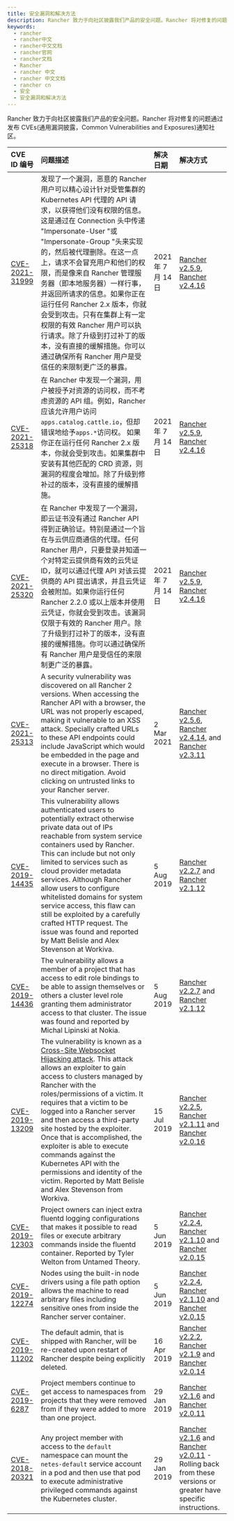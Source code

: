 ```yaml
---
title: 安全漏洞和解决方法
description: Rancher 致力于向社区披露我们产品的安全问题。Rancher 将对修复的问题通过发布 CVEs(通用漏洞披露，Common Vulnerabilities and Exposures)通知社区。
keywords:
  - rancher
  - rancher中文
  - rancher中文文档
  - rancher官网
  - rancher文档
  - Rancher
  - rancher 中文
  - rancher 中文文档
  - rancher cn
  - 安全
  - 安全漏洞和解决方法
---
```


Rancher 致力于向社区披露我们产品的安全问题。Rancher 将对修复的问题通过发布 CVEs(通用漏洞披露，Common Vulnerabilities and Exposures)通知社区。

| CVE ID 编号                                                                     | 问题描述                                                                                                                                                                                                                                                                                                                                                                                                                                                                                                                                                                                                 | 解决日期           | 解决方式                                                                                                                                                                                                                             |
| :------------------------------------------------------------------------------ | :------------------------------------------------------------------------------------------------------------------------------------------------------------------------------------------------------------------------------------------------------------------------------------------------------------------------------------------------------------------------------------------------------------------------------------------------------------------------------------------------------------------------------------------------------------------------------------------------------- | :----------------- | :----------------------------------------------------------------------------------------------------------------------------------------------------------------------------------------------------------------------------------- |
| [CVE-2021-31999](https://cve.mitre.org/cgi-bin/cvename.cgi?name=CVE-2021-31999) | 发现了一个漏洞，恶意的 Rancher 用户可以精心设计针对受管集群的 Kubernetes API 代理的 API 请求，以获得他们没有权限的信息。这是通过在 Connection 头中传递 "Impersonate-User "或 "Impersonate-Group "头来实现的，然后被代理删除。在这一点上，请求不会冒充用户和他们的权限，而是像来自 Rancher 管理服务器（即本地服务器）一样行事，并返回所请求的信息。如果你正在运行任何 Rancher 2.x 版本，你就会受到攻击。只有在集群上有一定权限的有效 Rancher 用户可以执行请求。除了升级到打过补丁的版本，没有直接的缓解措施。你可以通过确保所有 Rancher 用户是受信任的来限制更广泛的暴露。                                | 2021 年 7 月 14 日 | [Rancher v2.5.9](https://github.com/rancher/rancher/releases/tag/v2.5.9), [Rancher v2.4.16](https://github.com/rancher/rancher/releases/tag/v2.4.16)                                                                                 |
| [CVE-2021-25318](https://cve.mitre.org/cgi-bin/cvename.cgi?name=CVE-2021-25318) | 在 Rancher 中发现一个漏洞，用户被授予对资源的访问权，而不考虑资源的 API 组。例如，Rancher 应该允许用户访问`apps.catalog.cattle.io`，但却错误地给予`apps.*`访问权。 如果你正在运行任何 Rancher 2.x 版本，你就会受到攻击。如果集群中安装有其他匹配的 CRD 资源，则漏洞的程度会增加。除了升级到修补过的版本，没有直接的缓解措施。                                                                                                                                                                                                                                                                            | 2021 年 7 月 14 日 | [Rancher v2.5.9](https://github.com/rancher/rancher/releases/tag/v2.5.9), [Rancher v2.4.16](https://github.com/rancher/rancher/releases/tag/v2.4.16)                                                                                 |
| [CVE-2021-25320](https://cve.mitre.org/cgi-bin/cvename.cgi?name=CVE-2021-25320) | 在 Rancher 中发现了一个漏洞，即云证书没有通过 Rancher API 得到正确验证。特别是通过一个旨在与云供应商通信的代理。任何 Rancher 用户，只要登录并知道一个对特定云提供商有效的云凭证 ID，就可以通过代理 API 对该云提供商的 API 提出请求，并且云凭证会被附加。如果你运行任何 Rancher 2.2.0 或以上版本并使用云凭证，你就会受到攻击。该漏洞仅限于有效的 Rancher 用户。除了升级到打过补丁的版本，没有直接的缓解措施。你可以通过确保所有 Rancher 用户是受信任的来限制更广泛的暴露。                                                                                                                                | 2021 年 7 月 14 日 | [Rancher v2.5.9](https://github.com/rancher/rancher/releases/tag/v2.5.9), [Rancher v2.4.16](https://github.com/rancher/rancher/releases/tag/v2.4.16)                                                                                 |
| [CVE-2021-25313](https://cve.mitre.org/cgi-bin/cvename.cgi?name=CVE-2021-25313) | A security vulnerability was discovered on all Rancher 2 versions. When accessing the Rancher API with a browser, the URL was not properly escaped, making it vulnerable to an XSS attack. Specially crafted URLs to these API endpoints could include JavaScript which would be embedded in the page and execute in a browser. There is no direct mitigation. Avoid clicking on untrusted links to your Rancher server.                                                                                                                                                                                 | 2 Mar 2021         | [Rancher v2.5.6](https://github.com/rancher/rancher/releases/tag/v2.5.6), [Rancher v2.4.14](https://github.com/rancher/rancher/releases/tag/v2.4.14), and [Rancher v2.3.11](https://github.com/rancher/rancher/releases/tag/v2.3.11) |
| [CVE-2019-14435](https://cve.mitre.org/cgi-bin/cvename.cgi?name=CVE-2019-14435) | This vulnerability allows authenticated users to potentially extract otherwise private data out of IPs reachable from system service containers used by Rancher. This can include but not only limited to services such as cloud provider metadata services. Although Rancher allow users to configure whitelisted domains for system service access, this flaw can still be exploited by a carefully crafted HTTP request. The issue was found and reported by Matt Belisle and Alex Stevenson at Workiva.                                                                                              | 5 Aug 2019         | [Rancher v2.2.7](https://github.com/rancher/rancher/releases/tag/v2.2.7) and [Rancher v2.1.12](https://github.com/rancher/rancher/releases/tag/v2.1.12)                                                                              |
| [CVE-2019-14436](https://cve.mitre.org/cgi-bin/cvename.cgi?name=CVE-2019-14436) | The vulnerability allows a member of a project that has access to edit role bindings to be able to assign themselves or others a cluster level role granting them administrator access to that cluster. The issue was found and reported by Michal Lipinski at Nokia.                                                                                                                                                                                                                                                                                                                                    | 5 Aug 2019         | [Rancher v2.2.7](https://github.com/rancher/rancher/releases/tag/v2.2.7) and [Rancher v2.1.12](https://github.com/rancher/rancher/releases/tag/v2.1.12)                                                                              |
| [CVE-2019-13209](https://cve.mitre.org/cgi-bin/cvename.cgi?name=CVE-2019-13209) | The vulnerability is known as a [Cross-Site Websocket Hijacking attack](https://www.christian-schneider.net/CrossSiteWebSocketHijacking.html). This attack allows an exploiter to gain access to clusters managed by Rancher with the roles/permissions of a victim. It requires that a victim to be logged into a Rancher server and then access a third-party site hosted by the exploiter. Once that is accomplished, the exploiter is able to execute commands against the Kubernetes API with the permissions and identity of the victim. Reported by Matt Belisle and Alex Stevenson from Workiva. | 15 Jul 2019        | [Rancher v2.2.5](https://github.com/rancher/rancher/releases/tag/v2.2.5), [Rancher v2.1.11](https://github.com/rancher/rancher/releases/tag/v2.1.11) and [Rancher v2.0.16](https://github.com/rancher/rancher/releases/tag/v2.0.16)  |
| [CVE-2019-12303](https://cve.mitre.org/cgi-bin/cvename.cgi?name=CVE-2019-12303) | Project owners can inject extra fluentd logging configurations that makes it possible to read files or execute arbitrary commands inside the fluentd container. Reported by Tyler Welton from Untamed Theory.                                                                                                                                                                                                                                                                                                                                                                                            | 5 Jun 2019         | [Rancher v2.2.4](https://github.com/rancher/rancher/releases/tag/v2.2.4), [Rancher v2.1.10](https://github.com/rancher/rancher/releases/tag/v2.1.10) and [Rancher v2.0.15](https://github.com/rancher/rancher/releases/tag/v2.0.15)  |
| [CVE-2019-12274](https://cve.mitre.org/cgi-bin/cvename.cgi?name=CVE-2019-12274) | Nodes using the built-in node drivers using a file path option allows the machine to read arbitrary files including sensitive ones from inside the Rancher server container.                                                                                                                                                                                                                                                                                                                                                                                                                             | 5 Jun 2019         | [Rancher v2.2.4](https://github.com/rancher/rancher/releases/tag/v2.2.4), [Rancher v2.1.10](https://github.com/rancher/rancher/releases/tag/v2.1.10) and [Rancher v2.0.15](https://github.com/rancher/rancher/releases/tag/v2.0.15)  |
| [CVE-2019-11202](https://cve.mitre.org/cgi-bin/cvename.cgi?name=CVE-2019-11202) | The default admin, that is shipped with Rancher, will be re-created upon restart of Rancher despite being explicitly deleted.                                                                                                                                                                                                                                                                                                                                                                                                                                                                            | 16 Apr 2019        | [Rancher v2.2.2](https://github.com/rancher/rancher/releases/tag/v2.2.2), [Rancher v2.1.9](https://github.com/rancher/rancher/releases/tag/v2.1.9) and [Rancher v2.0.14](https://github.com/rancher/rancher/releases/tag/v2.0.14)    |
| [CVE-2019-6287](https://cve.mitre.org/cgi-bin/cvename.cgi?name=CVE-2019-6287)   | Project members continue to get access to namespaces from projects that they were removed from if they were added to more than one project.                                                                                                                                                                                                                                                                                                                                                                                                                                                              | 29 Jan 2019        | [Rancher v2.1.6](https://github.com/rancher/rancher/releases/tag/v2.1.6) and [Rancher v2.0.11](https://github.com/rancher/rancher/releases/tag/v2.0.11)                                                                              |
| [CVE-2018-20321](https://cve.mitre.org/cgi-bin/cvename.cgi?name=CVE-2018-20321) | Any project member with access to the `default` namespace can mount the `netes-default` service account in a pod and then use that pod to execute administrative privileged commands against the Kubernetes cluster.                                                                                                                                                                                                                                                                                                                                                                                     | 29 Jan 2019        | [Rancher v2.1.6](https://github.com/rancher/rancher/releases/tag/v2.1.6) and [Rancher v2.0.11](https://github.com/rancher/rancher/releases/tag/v2.0.11) - Rolling back from these versions or greater have specific instructions.    |
